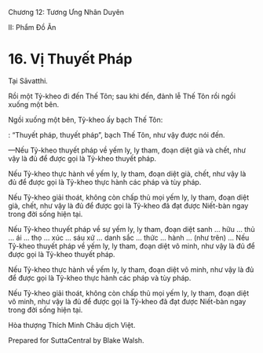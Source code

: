  

Chương 12: Tương Ưng Nhân Duyên

II: Phẩm Ðồ Ăn

# 16\. Vị Thuyết Pháp

Tại Sāvatthi.

Rồi một Tỷ-kheo đi đến Thế Tôn; sau khi đến, đảnh lễ Thế Tôn rồi ngồi xuống một bên.

Ngồi xuống một bên, Tỷ-kheo ấy bạch Thế Tôn:

: “Thuyết pháp, thuyết pháp”, bạch Thế Tôn, như vậy được nói đến.

—Nếu Tỷ-kheo thuyết pháp về yếm ly, ly tham, đoạn diệt già và chết, như vậy là đủ để được gọi là Tỷ-kheo thuyết pháp.

Nếu Tỷ-kheo thực hành về yếm ly, ly tham, đoạn diệt già, chết, như vậy là đủ để được gọi là Tỷ-kheo thực hành các pháp và tùy pháp.

Nếu Tỷ-kheo giải thoát, không còn chấp thủ mọi yếm ly, ly tham, đoạn diệt già, chết, như vậy là đủ để được gọi là Tỷ-kheo đã đạt được Niết-bàn ngay trong đời sống hiện tại.

Nếu Tỷ-kheo thuyết pháp về sự yếm ly, ly tham, đoạn diệt sanh … hữu … thủ … ái … thọ … xúc … sáu xứ … danh sắc … thức … hành … (như trên) … Nếu Tỷ-kheo thuyết pháp về yếm ly, ly tham, đoạn diệt vô minh, như vậy là đủ để được gọi là Tỷ-kheo thuyết pháp.

Nếu Tỷ-kheo thực hành về yếm ly, ly tham, đoạn diệt vô minh, như vậy là đủ để được gọi là Tỷ-kheo thực hành các pháp và tùy pháp.

Nếu Tỷ-kheo giải thoát, không còn chấp thủ mọi yếm ly, ly tham, đoạn diệt vô minh, như vậy là đủ để được gọi là Tỷ-kheo đã đạt được Niết-bàn ngay trong đời sống hiện tại.

Hòa thượng Thích Minh Châu dịch Việt.

Prepared for SuttaCentral by Blake Walsh.